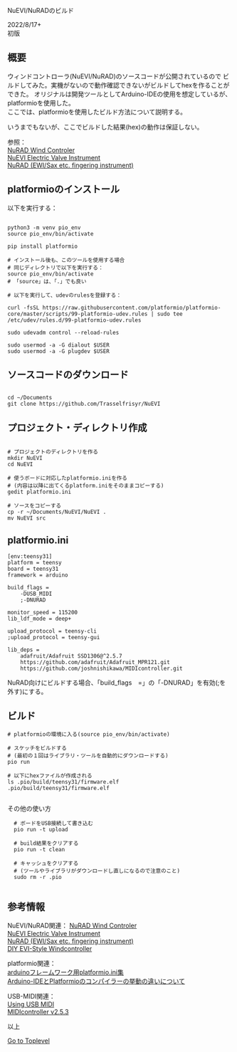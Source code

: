     
NuEVI/NuRADのビルド   

2022/8/17+     
初版    
  
## 概要
ウィンドコントローラ(NuEVI/NuRAD)のソースコードが公開されているので
ビルドしてみた。実機がないので動作確認できないがビルドしてhexを作ることができた。
オリジナルは開発ツールとしてArduino-IDEの使用を想定しているが、platformioを使用した。   
ここでは、platformioを使用したビルド方法について説明する。   
  
いうまでもないが、ここでビルドした結果(hex)の動作は保証しない。  
  
参照：   
[NuRAD Wind Controler](https://kohske.com/pages-30/)  
[NuEVI Electric Valve Instrument](https://kohske.com/pages-31/)  
[NuRAD (EWI/Sax etc. fingering instrument)](https://berglundinstruments.mediarif.com/nurad-ewi-sax-etc-fingering-instrument/)   


## platformioのインストール
以下を実行する：
```

python3 -m venv pio_env
source pio_env/bin/activate

pip install platformio

# インストール後も、このツールを使用する場合
# 同じディレクトリで以下を実行する：  
source pio_env/bin/activate
# 「source」は、「.」でも良い

# 以下を実行して、udevのrulesを登録する：

curl -fsSL https://raw.githubusercontent.com/platformio/platformio-core/master/scripts/99-platformio-udev.rules | sudo tee /etc/udev/rules.d/99-platformio-udev.rules

sudo udevadm control --reload-rules

sudo usermod -a -G dialout $USER
sudo usermod -a -G plugdev $USER

```

## ソースコードのダウンロード

```

cd ~/Documents
git clone https://github.com/Trasselfrisyr/NuEVI

```

## プロジェクト・ディレクトリ作成

```

# プロジェクトのディレクトリを作る
mkdir NuEVI
cd NuEVI

# 使うボードに対応したplatformio.iniを作る
# (内容は以降に出てくるplatform.iniをそのままコピーする)
gedit platformio.ini

# ソースをコピーする
cp -r ~/Documents/NuEVI/NuEVI .
mv NuEVI src

```

## platformio.ini

```
[env:teensy31]
platform = teensy
board = teensy31
framework = arduino

build_flags = 
    -DUSB_MIDI 
    ;-DNURAD

monitor_speed = 115200
lib_ldf_mode = deep+

upload_protocol = teensy-cli
;upload_protocol = teensy-gui

lib_deps = 
    adafruit/Adafruit SSD1306@^2.5.7
    https://github.com/adafruit/Adafruit_MPR121.git
    https://github.com/joshnishikawa/MIDIcontroller.git

```
NuRAD向けにビルドする場合、「build_flags　=」の「-DNURAD」を有効(;を外す)にする。

## ビルド
		
```		
# platformioの環境に入る(source pio_env/bin/activate)

# スケッチをビルドする
# (最初の１回はライブラリ・ツールを自動的にダウンロードする)
pio run

# 以下にhexファイルが作成される
ls .pio/build/teensy31/firmware.elf
.pio/build/teensy31/firmware.elf


```
  
その他の使い方
```
  # ボードをUSB接続して書き込む
  pio run -t upload

  # build結果をクリアする
  pio run -t clean

  # キャッシュをクリアする
  # (ツールやライブラリがダウンロードし直しになるので注意のこと)
  sudo rm -r .pio


```

## 参考情報

NuEVI/NuRAD関連：
[NuRAD Wind Controler](https://kohske.com/pages-30/)  
[NuEVI Electric Valve Instrument](https://kohske.com/pages-31/)  
[NuRAD (EWI/Sax etc. fingering instrument)](https://berglundinstruments.mediarif.com/nurad-ewi-sax-etc-fingering-instrument/)   
[DIY EVI-Style Windcontroller](https://hackaday.io/project/25756-diy-evi-style-windcontroller)  

platformio関連：  
[arduinoフレームワーク用platformio.ini集](https://beta-notes.way-nifty.com/blog/2021/02/post-2b331d.html)  
[Arduino-IDEとPlatformioのコンパイラーの挙動の違いについて](https://beta-notes.way-nifty.com/blog/2020/07/post-fbe8f7.html)  

USB-MIDI関連：  
[Using USB MIDI](https://www.pjrc.com/teensy/td_midi.html)  
[MIDIcontroller v2.5.3](https://github.com/joshnishikawa/MIDIcontroller)  

以上  

[Go to Toplevel](https://xshigee.github.io/web0/)  

